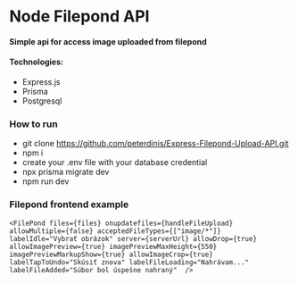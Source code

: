 # Node Filepond API

#### Simple api for access image uploaded from filepond

#### Technologies:

* Express.js
* Prisma
* Postgresql

### How to run

* git clone  https://github.com/peterdinis/Express-Filepond-Upload-API.git
* npm i
* create your .env file with your database credential
* npx prisma migrate dev
* npm run dev

### Filepond frontend example

`<FilePond files={files}
            onupdatefiles={handleFileUpload}
            allowMultiple={false}
            acceptedFileTypes={["image/*"]}
            labelIdle="Vybrať obrázok"
            server={serverUrl}
            allowDrop={true}
            allowImagePreview={true}
            imagePreviewMaxHeight={550}
            imagePreviewMarkupShow={true}
            allowImageCrop={true}
            labelTapToUndo="Skúsiť znova"
            labelFileLoading="Nahrávam..."
            labelFileAdded="Súbor bol úspešne nahraný"  />`
